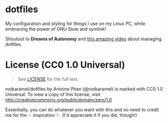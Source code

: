 # dotfiles

My configuration and styling for things I use on my Linux PC, while embracing the power of GNU Stow and symlink!

Shoutout to **Dreams of Autonomy** and [this amazing video](https://youtu.be/y6XCebnB9gs) about managing dotfiles.

# License (CC0 1.0 Universal)
> See [LICENSE](LICENSE) for the full text.

notkaramel/dotfiles by Antoine Phan (@notkaramel) is marked with CC0 1.0 Universal. To view a copy of this license, visit http://creativecommons.org/publicdomain/zero/1.0

Essentially, you can do whatever you want with this and no need to credit me for the :sparkles: inspiration :sparkles:. (I'd appreciate it if you did, though!)
